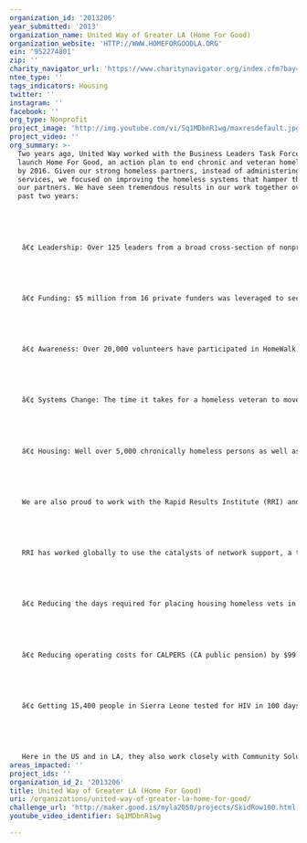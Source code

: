 ```yaml
---
organization_id: '2013206'
year_submitted: '2013'
organization_name: United Way of Greater LA (Home For Good)
organization_website: 'HTTP://WWW.HOMEFORGOODLA.ORG'
ein: '952274801'
zip: ''
charity_navigator_url: 'https://www.charitynavigator.org/index.cfm?bay=search.profile&ein=952274801'
ntee_type: ''
tags_indicators: Housing
twitter: ''
instagram: ''
facebook: ''
org_type: Nonprofit
project_image: 'http://img.youtube.com/vi/Sq1MDbnR1wg/maxresdefault.jpg'
project_video: ''
org_summary: >-
  Two years ago, United Way worked with the Business Leaders Task Force to
  launch Home For Good, an action plan to end chronic and veteran homelessness
  by 2016. Given our strong homeless partners, instead of administering homeless
  services, we focused on improving the homeless systems that hamper the work of
  our partners. We have seen tremendous results in our work together over these
  past two years:
   
   
   
   
   
   â€¢ Leadership: Over 125 leaders from a broad cross-section of nonprofit, public, and philanthropic organizations, including the Mayor of LA and all 5 of our County Supervisors, signed onto the Home For Good plan.
   
   
   
   
   
   â€¢ Funding: $5 million from 16 private funders was leveraged to secure $100 million from 7 public funders, creating the first ever Funders Collaborative for permanent supportive housing in LA County.
   
   
   
   
   
   â€¢ Awareness: Over 20,000 volunteers have participated in HomeWalk, an annual 5k to end homelessness.
   
   
   
   
   
   â€¢ Systems Change: The time it takes for a homeless veteran to move from the street into a home was reduced by 2 months.
   
   
   
   
   
   â€¢ Housing: Well over 5,000 chronically homeless persons as well as an additional 2,000 homeless veterans were permanently housed.
   
   
   
   
   
   We are also proud to work with the Rapid Results Institute (RRI) and their 100-day model. RRI uses a model that challenges communities to quickly and collaboratively design complex systems and create lasting systems change within 100 days.
   
   
   
   
   
   RRI has worked globally to use the catalysts of network support, a time-limited process, clear goals and the expertise of line staff to engineer remarkable results. Those successes (all in 100 days) include:
   
   
   
   
   
   â€¢ Reducing the days required for placing housing homeless vets in Detroit from 143 days to 34 days (76% decrease) in collaboration with the 100k Homes Campaign
   
   
   
   
   
   â€¢ Reducing operating costs for CALPERS (CA public pension) by $99.6 million (annualized) 
   
   
   
   
   
   â€¢ Getting 15,400 people in Sierra Leone tested for HIV in 100 days, compared to 1,000 in the previous 3 years
   
   
   
   
   
   Here in the US and in LA, they also work closely with Community Solutions' 100K Homes Campaign to transform homeless service systems.
areas_impacted: ''
project_ids: ''
organization_id_2: '2013206'
title: United Way of Greater LA (Home For Good)
uri: /organizations/united-way-of-greater-la-home-for-good/
challenge_url: 'http://maker.good.is/myla2050/projects/SkidRow100.html'
youtube_video_identifier: Sq1MDbnR1wg

---
```

